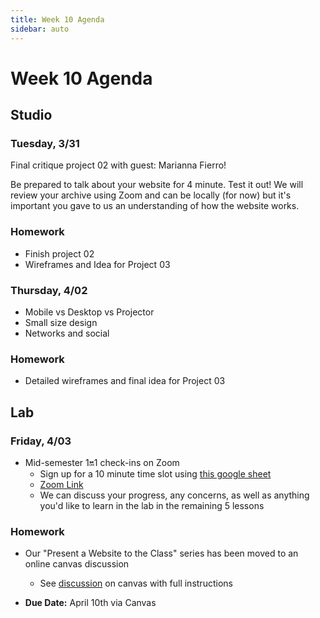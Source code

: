 ```yaml
---
title: Week 10 Agenda
sidebar: auto
---
```


# Week 10 Agenda

## Studio

### Tuesday, 3/31

Final critique project 02 with guest: Marianna Fierro! </br>

Be prepared to talk about your website for 4 minute. Test it out! We will review your archive using Zoom and can be locally (for now) but it's important you gave to us an understanding of how the website works.

### Homework

- Finish project 02
- Wireframes and Idea for Project 03

### Thursday, 4/02

- Mobile vs Desktop vs Projector
- Small size design
- Networks and social

### Homework

- Detailed wireframes and final idea for Project 03

## Lab

### Friday, 4/03

- Mid-semester 1:on:1 check-ins on Zoom
  - Sign up for a 10 minute time slot using [this google sheet](https://docs.google.com/spreadsheets/u/2/d/1PL634d3rfS5E1W3sgERc2jp_HkfVuywtuTEasO0h1YU/edit?usp=sharing)
  - [Zoom Link](https://newschool.zoom.us/j/6890998105)
  - We can discuss your progress, any concerns, as well as anything you'd like to learn in the lab in the remaining 5 lessons

### Homework

- Our "Present a Website to the Class" series has been moved to an online canvas discussion

  - See [discussion](https://canvas.newschool.edu/courses/1482839/discussion_topics/5754964) on canvas with full instructions

- <b>Due Date:</b> April 10th via Canvas
